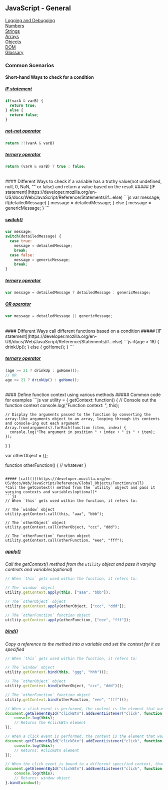 ## JavaScript - General

[Logging and Debugging](logging-debugging.md)<br>
[Numbers](numbers.md)<br>
[Strings](strings.md)<br>
[Arrays](arrays.md)<br>
[Objects](objects.md)<br>
[DOM](dom.md)<br>
[Glossary](glossary.md)

### Common Scenarios

#### Short-hand Ways to check for a condition
##### [IF statement](https://developer.mozilla.org/en-US/docs/Web/JavaScript/Reference/Statements/if...else)
```js
if(varA & varB) {
  return true;
} else {
  return false;
}
```

##### [not-not operator](http://www.sitepoint.com/javascript-double-negation-trick-trouble/)
```js
return !!(varA & varB)
```

##### [ternary operator](http://www.sitepoint.com/shorthand-javascript-techniques/#1iftrueelseshorthand)
```js
return (varA & varB) ? true : false;
```

<br>
#### Different Ways to check if a variable has a truthy value(not undefined, null, 0, NaN, "" or false) and return a value based on the result
##### [IF statement](https://developer.mozilla.org/en-US/docs/Web/JavaScript/Reference/Statements/if...else)
```js
var message;
if(detailedMessage) {
  message = detailedMessage;
} else {
  message = genericMessage;
}
```

##### [switch()](https://developer.mozilla.org/en-US/docs/Web/JavaScript/Reference/Statements/switch)
```js
var message;
switch(detailedMessage) {
  case true:
    message = detailedMessage;
    break;
  case false:
    message = genericMessage;
    break;
}
```

##### [ternary operator](http://www.sitepoint.com/shorthand-javascript-techniques/#1iftrueelseshorthand)
```js
var message = detailedMessage ? detailedMessage : genericMessage;
```

##### [OR operator](https://addyosmani.com/blog/exploring-javascripts-logical-or-operator/)
```js
var message = detailedMessage || genericMessage;
```

<br>
#### Different Ways call different functions based on a condition
##### [IF statement](https://developer.mozilla.org/en-US/docs/Web/JavaScript/Reference/Statements/if...else)
```js
if(age > 18) {
  drinkUp();
} else {
  goHome();
}
```

##### [ternary operator](http://www.sitepoint.com/shorthand-javascript-techniques/#1iftrueelseshorthand)
```js
(age >= 21 ? drinkUp : goHome)();
// OR
age >= 21 ? drinkUp() : goHome();
```


<br>
#### Define function context using various methods
##### Common code for examples
```js
var utility = {
  getContext: function() {
    // Console out the function context
    console.log("Function context: ", this);
    
    // Display the arguments passed to the function by converting the array-like arguments object to an array, looping through its contents and console-ing out each argument
    Array.from(arguments).forEach(function (item, index) {
      console.log("The argument in position " + index + " is " + item);
    });
  }
}

var otherObject = {};

function otherFunction() {
  // whatever
}
```

##### [call()](https://developer.mozilla.org/en-US/docs/Web/JavaScript/Reference/Global_Objects/Function/call)
*Call the getContext() method from the `utility` object and pass it varying contexts and variables(optional)*
```js
// When `this` gets used within the function, it refers to: 

// The `window` object
utility.getContext.call(this, "aaa", "bbb");

// The `otherObject` object
utility.getContext.call(otherObject, "ccc", "ddd");

// The `otherFunction` function object
utility.getContext.call(otherFunction, "eee", "fff");
```

##### [apply()](https://developer.mozilla.org/en-US/docs/Web/JavaScript/Reference/Global_Objects/Function/apply)
*Call the getContext() method from the `utility` object and pass it varying contexts and variables(optional)*
```js
// When `this` gets used within the function, it refers to: 

// The `window` object
utility.getContext.apply(this, ["aaa", "bbb"]);

// The `otherObject` object
utility.getContext.apply(otherObject, ["ccc", "ddd"]);

// The `otherFunction` function object
utility.getContext.apply(otherFunction, ["eee", "fff"]);
```

##### [bind()](https://developer.mozilla.org/en-US/docs/Web/JavaScript/Reference/Global_Objects/Function/bind)
*Copy a reference to the method into a variable and set the context for it as specified*
```js
// When `this` gets used within the function, it refers to: 

// The `window` object
utility.getContext.bind(this, "ggg", "hhh")();

// The `otherObject` object
utility.getContext.bind(otherObject, "ccc", "ddd")();

// The `otherFunction` function object
utility.getContext.bind(otherFunction, "eee", "fff")();

// When a click event is performed, the context is the element that was clicked by default
document.getElementById("clickBtn").addEventListener("click", function(){
    console.log(this);
    // Returns the #clickBtn element
});

// When a click event is performed, the context is the element that was clicked by default
document.getElementById("clickBtn").addEventListener("click", function(){
    console.log(this);
    // Returns: #clickBtn element
});

// When the click event is bound to a different specified context, that context becomes the value for `this` within the click event's function callback
document.getElementById("clickBtn").addEventListener("click", function(){
    console.log(this);
    // Returns: window object
}.bind(window));
```
